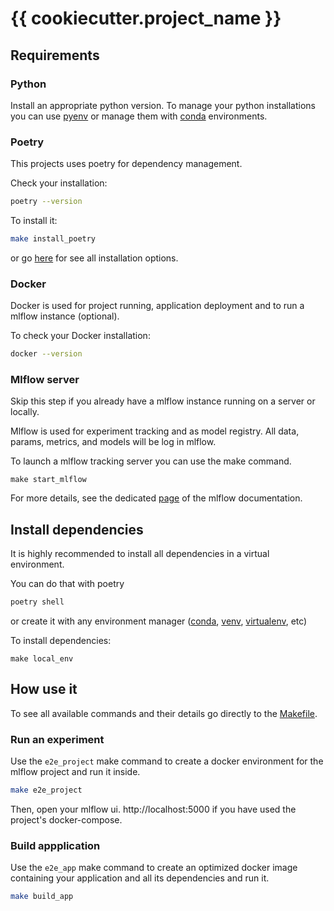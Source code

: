 # {{ cookiecutter.project_name }}

## Requirements

### Python

Install an appropriate python version.
To manage your python installations you can use [pyenv](https://github.com/pyenv/pyenv) or manage them with [conda](https://docs.conda.io/en/latest/) environments.

### Poetry

This projects uses poetry for dependency management.

Check your installation:

```bash
poetry --version
```

To install it:

```bash
make install_poetry
```

or go [here](https://python-poetry.org/docs/#installing-with-the-official-installer) for see all installation options.

### Docker

Docker is used for project running, application deployment and to run a mlflow instance (optional).

To check your Docker installation:

```bash
docker --version
```

### Mlflow server

Skip this step if you already have a mlflow instance running on a server or locally.

Mlflow is used for experiment tracking and as model registry. All data, params, metrics, and models will be log in mlflow.

To launch a mlflow tracking server you can use the make command.

```
make start_mlflow
```

For more details, see the dedicated [page](https://mlflow.org/docs/latest/tracking.html) of the mlflow documentation.

## Install dependencies

It is highly recommended to install all dependencies in a virtual environment.

You can do that with poetry

```bash
poetry shell
```

or create it with any environment manager ([conda](https://docs.conda.io/en/latest/), [venv](https://docs.python.org/3/library/venv.html), [virtualenv](https://virtualenv.pypa.io/en/latest/), etc)

To install dependencies:

```
make local_env
```

## How use it

To see all available commands and their details go directly to the [Makefile](Makefile).

### Run an experiment

Use the `e2e_project` make command to create a docker environment for the mlflow project and run it inside.

```bash
make e2e_project
```

Then, open your mlflow ui.
http://localhost:5000 if you have used the project's docker-compose.

### Build appplication

Use the `e2e_app` make command to create an optimized docker image containing your application and all its dependencies and run it.

```bash
make build_app
```
